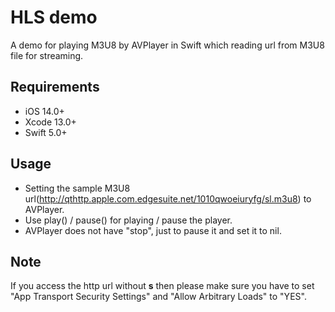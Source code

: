 # HLS demo
A demo for playing M3U8 by AVPlayer in Swift which reading url from M3U8 file for streaming.

## Requirements
 - iOS 14.0+
 - Xcode 13.0+
 - Swift 5.0+

## Usage
- Setting the sample M3U8 url(http://qthttp.apple.com.edgesuite.net/1010qwoeiuryfg/sl.m3u8) to AVPlayer.
- Use play() / pause() for playing / pause the player.  
- AVPlayer does not have "stop", just to pause it and set it to nil.  

## Note
If you access the http url without **s** then please make sure you have to set "App Transport Security Settings" and "Allow Arbitrary Loads" to "YES".  
